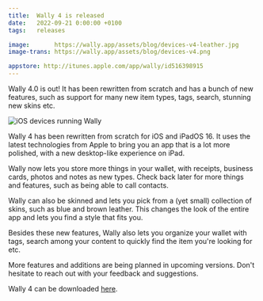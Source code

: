 ```yaml
---
title:  Wally 4 is released
date:   2022-09-21 0:00:00 +0100
tags:   releases

image:       https://wally.app/assets/blog/devices-v4-leather.jpg
image-trans: https://wally.app/assets/blog/devices-v4.png

appstore: http://itunes.apple.com/app/wally/id516398915
---
```


Wally 4.0 is out! It has been rewritten from scratch and has a bunch of new features, such as support for many new item types, tags, search, stunning new skins etc.

![iOS devices running Wally]({{page.image-trans}} "Wally 4.0")

Wally 4 has been rewritten from scratch for iOS and iPadOS 16. It uses the latest technologies from Apple to bring you an app that is a lot more polished, with a new desktop-like experience on iPad.

Wally now lets you store more things in your wallet, with receipts, business cards, photos and notes as new types. Check back later for more things and features, such as being able to call contacts.

Wally can also be skinned and lets you pick from a (yet small) collection of skins, such as blue and brown leather. This changes the look of the entire app and lets you find a style that fits you.

Besides these new features, Wally also lets you organize your wallet with tags, search among your content to quickly find the item you're looking for etc.

More features and additions are being planned in upcoming versions. Don't hesitate to reach out with your feedback and suggestions.

Wally 4 can be downloaded [here]({{page.appstore}}). 